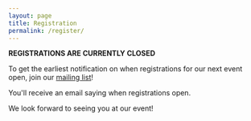 ```yaml
---
layout: page
title: Registration
permalink: /register/
---
```


<!---
Registering for our next event is easy. All you need to do is to fill out the following form:

 * [Canberra GPN Application Form][gpn application]

Then email the form through to [ASD](mailto:asd.csps@defence.gov.au). You will recieve a confirmation email.

--->



**REGISTRATIONS ARE CURRENTLY CLOSED**

To get the earliest notification on when registrations for our next event open, join our [mailing list][mail]!

You'll receive an email saying when registrations open. 

[gpn application]:/static/doc/GPN_Application_Form.pdf

[mail]:https://docs.google.com/forms/viewform?bc=transparent&embedded=true&f=%2522Lucida%2BGrande%2522%252C%2522Lucida%2BSans%2BUnicode%2522%252CArial%252Csans-serif&hl=en_GB&htc=%2523666666&id=13nTEojQRFfwiSdH_F57uU39IeOvI2xKvVUz5ZOzsXdc&lc=%25230000cc&pli=1&tc=%2523000000&ttl=0
We look forward to seeing you at our event!
